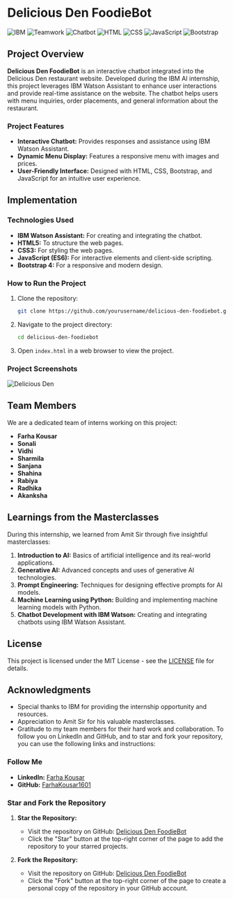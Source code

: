 # Delicious Den FoodieBot

![IBM](https://img.shields.io/badge/IBM-Internship-blue)
![Teamwork](https://img.shields.io/badge/Teamwork-8--Members-green)
![Chatbot](https://img.shields.io/badge/Chatbot-IBM%20Watson-orange)
![HTML](https://img.shields.io/badge/HTML-5-red)
![CSS](https://img.shields.io/badge/CSS-3-blue)
![JavaScript](https://img.shields.io/badge/JavaScript-ES6-yellow)
![Bootstrap](https://img.shields.io/badge/Bootstrap-4-purple)

## Project Overview

**Delicious Den FoodieBot** is an interactive chatbot integrated into the Delicious Den restaurant website. Developed during the IBM AI internship, this project leverages IBM Watson Assistant to enhance user interactions and provide real-time assistance on the website. The chatbot helps users with menu inquiries, order placements, and general information about the restaurant.

### Project Features

- **Interactive Chatbot:** Provides responses and assistance using IBM Watson Assistant.
- **Dynamic Menu Display:** Features a responsive menu with images and prices.
- **User-Friendly Interface:** Designed with HTML, CSS, Bootstrap, and JavaScript for an intuitive user experience.

## Implementation

### Technologies Used

- **IBM Watson Assistant:** For creating and integrating the chatbot.
- **HTML5:** To structure the web pages.
- **CSS3:** For styling the web pages.
- **JavaScript (ES6):** For interactive elements and client-side scripting.
- **Bootstrap 4:** For a responsive and modern design.

### How to Run the Project

1. Clone the repository:

   ```bash
   git clone https://github.com/yourusername/delicious-den-foodiebot.git
   ```

2. Navigate to the project directory:

   ```bash
   cd delicious-den-foodiebot
   ```

3. Open `index.html` in a web browser to view the project.

### Project Screenshots

![Delicious Den](https://static.wixstatic.com/media/efcdda_8f53f0797bff4a5887ddd3da0aa00568~mv2.jpg)

## Team Members

We are a dedicated team of interns working on this project:

- **Farha Kousar**
- **Sonali**
- **Vidhi**
- **Sharmila**
- **Sanjana**
- **Shahina**
- **Rabiya**
- **Radhika**
- **Akanksha**

## Learnings from the Masterclasses

During this internship, we learned from Amit Sir through five insightful masterclasses:

1. **Introduction to AI:** Basics of artificial intelligence and its real-world applications.
2. **Generative AI:** Advanced concepts and uses of generative AI technologies.
3. **Prompt Engineering:** Techniques for designing effective prompts for AI models.
4. **Machine Learning using Python:** Building and implementing machine learning models with Python.
5. **Chatbot Development with IBM Watson:** Creating and integrating chatbots using IBM Watson Assistant.

## License

This project is licensed under the MIT License - see the [LICENSE](LICENSE) file for details.

## Acknowledgments

- Special thanks to IBM for providing the internship opportunity and resources.
- Appreciation to Amit Sir for his valuable masterclasses.
- Gratitude to my team members for their hard work and collaboration.
To follow you on LinkedIn and GitHub, and to star and fork your repository, you can use the following links and instructions:

### Follow Me
- **LinkedIn:** [Farha Kousar](https://www.linkedin.com/in/farhakousar16)
- **GitHub:** [FarhaKousar1601](https://github.com/FarhaKousar1601)

### Star and Fork the Repository

1. **Star the Repository:**
   - Visit the repository on GitHub: [Delicious Den FoodieBot](https://github.com/yourusername/delicious-den-foodiebot)
   - Click the "Star" button at the top-right corner of the page to add the repository to your starred projects.

2. **Fork the Repository:**
   - Visit the repository on GitHub: [Delicious Den FoodieBot](https://github.com/yourusername/delicious-den-foodiebot)
   - Click the "Fork" button at the top-right corner of the page to create a personal copy of the repository in your GitHub account.
